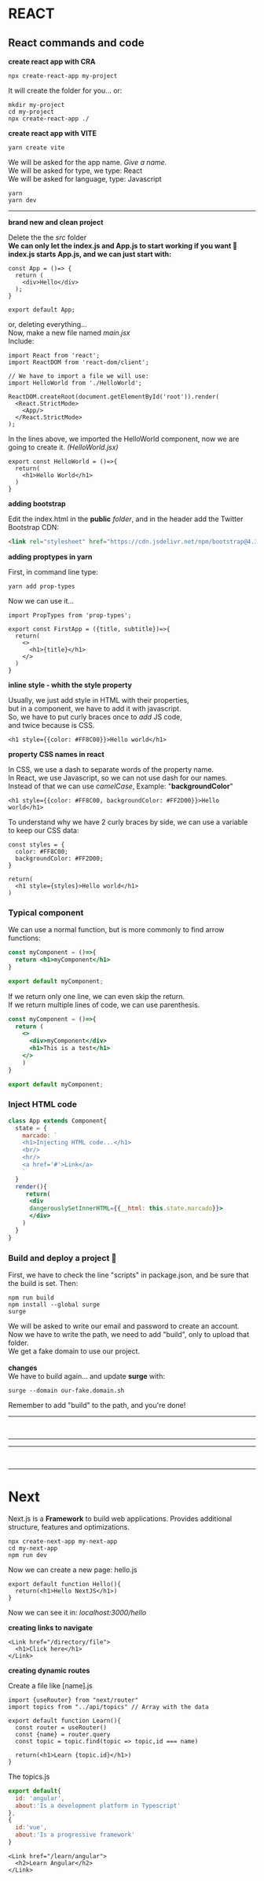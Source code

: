 # REACT

## React commands and code

__create react app with CRA__

```node
npx create-react-app my-project
```

It will create the folder for you... or:<br/>

```node
mkdir my-project
cd my-project
npx create-react-app ./
```

__create react app with VITE__

```node
yarn create vite
```

We will be asked for the app name. _Give a name._<br/>
We will be asked for type, we type: React <br/>
We will be asked for language, type: Javascript <br/>

```node
yarn
yarn dev
```

---

__brand new and clean project__ <br/>

Delete the the _src_ folder <br/>
__We can only let the index.js and App.js to start working if you want 🍜__ <br/>
__index.js starts App.js, and we can just start with:__ <br/>

```react
const App = ()=> {
  return (
    <div>Hello</div>
  );
}

export default App;
```

or, deleting everything... <br/>
Now, make a new file named _main.jsx_ <br/>
Include: <br/>

```react
import React from 'react';
import ReactDOM from 'react-dom/client';

// We have to import a file we will use:
import HelloWorld from './HelloWorld';

ReactDOM.createRoot(document.getElementById('root')).render(
  <React.StrictMode>
    <App/>
  </React.StrictMode>
);
```

In the lines above, we imported the HelloWorld component, now we are going to create it. _(HelloWorld.jsx)_ <br/>

```react
export const HelloWorld = ()=>{
  return(
    <h1>Hello World</h1>
  )
}
```
__adding bootstrap__ <br/>

Edit the index.html in the __public__ _folder_, and in the header add the Twitter Bootstrap CDN:

```html
<link rel="stylesheet" href="https://cdn.jsdelivr.net/npm/bootstrap@4.3.1/dist/css/bootstrap.min.css" integrity="sha384-ggOyR0iXCbMQv3Xipma34MD+dH/1fQ784/j6cY/iJTQUOhcWr7x9JvoRxT2MZw1T" crossorigin="anonymous">
```

__adding proptypes in yarn__ <br/>

First, in command line type:

```node
yarn add prop-types
```

Now we can use it... <br/>

```react
import PropTypes from 'prop-types';

export const FirstApp = ({title, subtitle})=>{
  return(
    <>
      <h1>{title}</h1>
    </>
  )
}
```


__inline style - whith the style property__ <br/>

Usually, we just add style in HTML with their properties, <br/>
but in a component, we have to add it with javascript. <br/>
So, we have to put curly braces once to _add_ JS code, <br/>
and twice because is CSS. <br/>

```react
<h1 style={{color: #FF8C00}}>Hello world</h1>
```

__property CSS names in react__ <br/>

In CSS, we use a dash to separate words of the property name. <br/>
In React, we use Javascript, so we can not use dash for our names. <br/>
Instead of that we can use _camelCase_, Example: "__backgroundColor__" <br/>

```react
<h1 style={{color: #FF8C00, backgroundColor: #FF2D00}}>Hello world</h1>
```

To understand why we have 2 curly braces by side, we can use a variable to keep our CSS data:

```react
const styles = {
  color: #FF8C00;
  backgroundColor: #FF2D00;
}

return(
  <h1 style={styles}>Hello world</h1>
)
```

### Typical component

We can use a normal function, but is more commonly to find arrow functions: <br/>

```jsx
const myComponent = ()=>{
  return <h1>myComponent</h1>
}

export default myComponent;
```
If we return only one line, we can even skip the return. <br/>
If we return multiple lines of code, we can use parenthesis. <br/>

```jsx
const myComponent = ()=>{
  return (
    <>
      <div>myComponent</div>
      <h1>This is a test</h1>
    </>
    )
}

export default myComponent;
```

### Inject HTML code

```jsx
class App extends Component{
  state = {
    marcado: `
    <h1>Injecting HTML code...</h1>
    <br/>
    <hr/>
    <a href='#'>Link</a>
    `
  }  
  render(){
     return(
      <div
      dangerouslySetInnerHTML={{__html: this.state.marcado}}>
      </div>
    ) 
  }
}
```

### Build and deploy a project 👾 

First, we have to check the line "scripts" in package.json, and be sure that the build is set. Then:

```terminal
npm run build
npm install --global surge
surge
```

We will be asked to write our email  and password to create an account. <br/>
Now we have to write the path, we need to add "build", only to upload that folder. <br/>
We get a fake domain to use our project. <br/>
<br/>
__changes__ <br/>
We have to build again... and  update __surge__ with:<br/>

```terminal
surge --domain our-fake.domain.sh
```

Remember to add "build" to the path, and you're done! <br/>





---

<br/>

---



---

<br/>

---

# Next

Next.js is a __Framework__ to build web applications. Provides additional structure, features and optimizations. <br/>

```node
npx create-next-app my-next-app
cd my-next-app
npm run dev
```

Now we can create a new page: hello.js <br/>

```react
export default function Hello(){
  return(<h1>Hello NextJS</h1>)
}
```
Now we can see it in: _localhost:3000/hello_ <br/>

__creating links to navigate__

```react
<Link href="/directory/file">
  <h1>Click here</h1>
</Link>
```

__creating dynamic routes__

Create a file like [name].js <br/>

```react
import {useRouter} from "next/router"
import topics from "../api/topics" // Array with the data

export default function Learn(){
  const router = useRouter()
  const {name} = router.query
  const topic = topic.find(topic => topic,id === name)
  
  return(<h1>Learn {topic.id}</h1>)
}
```

The topics.js

```javascript
export default{
  id: 'angular',
  about:'Is a development platform in Typescript'
},
{
  id:'vue',
  about:'Is a progressive framework'
}
```

```react
<Link href="/learn/angular">
  <h2>Learn Angular</h2>
</Link>
```











